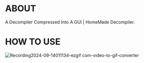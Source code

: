 # ABOUT

A Decompiler Compressed Into A GUI | HomeMade Decompiler.


# HOW TO USE
![Recording2024-09-14011134-ezgif com-video-to-gif-converter](https://github.com/user-attachments/assets/ec42018e-e788-4de4-b2ac-4ab5e0608ebf)
